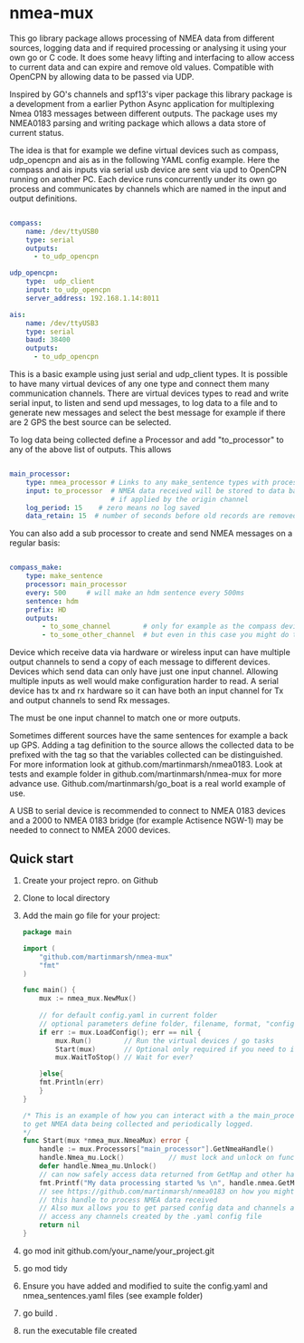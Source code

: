 # nmea-mux

This go library package allows processing of NMEA data from different sources, logging data and if required processing or analysing it using your own go or C code.
It does some heavy lifting and interfacing to allow
access to current data and can expire and remove old values.
Compatible with OpenCPN by allowing data to be passed via
UDP.

Inspired by GO's channels and spf13's viper package this library package is a development from a earlier Python Async application for multiplexing
Nmea 0183 messages between different outputs. The package uses my NMEA0183 parsing and writing package which allows a data store of current
status.

The idea is that for example we define virtual devices such as compass, udp_opencpn and ais as in the following YAML config example.  Here the compass and ais inputs via serial usb device
are sent via upd to OpenCPN running on another PC.
Each device runs concurrently under its own go process and
communicates by channels which are named in the input and output definitions.

```yaml

compass:
    name: /dev/ttyUSB0
    type: serial
    outputs:
      - to_udp_opencpn

udp_opencpn:
    type:  udp_client
    input: to_udp_opencpn
    server_address: 192.168.1.14:8011

ais:
    name: /dev/ttyUSB3
    type: serial
    baud: 38400
    outputs:
      - to_udp_opencpn

```

This is a basic example using just serial and udp_client types.  It is possible to have many virtual devices of any one type and connect them many communication channels.  There are virtual devices types to read and write serial input, to listen and send upd messages, to log data to a file and to generate new messages and select the best message for example if there are 2 GPS the best source can be selected.

To log data being collected define a Processor and
add "to_processor" to any of the above list of outputs.
This allows

```yaml

main_processor:
    type: nmea_processor # Links to any make_sentence types with processor field referring to this processor
    input: to_processor  # NMEA data received will be stored to data base and tagged with origin prefix
                         # if applied by the origin channel
    log_period: 15    # zero means no log saved
    data_retain: 15  # number of seconds before old records are removed

```

You can also add a sub processor to create and send NMEA messages on a regular basis:

```yaml

compass_make:
    type: make_sentence
    processor: main_processor
    every: 500     # will make an hdm sentence every 500ms
    sentence: hdm
    prefix: HD
    outputs:
        - to_some_channel        # only for example as the compass device could have sent to these channels
        - to_some_other_channel  # but even in this case you might do this to reduce data rate
```

Device which receive data via hardware or wireless input can have multiple output channels to send a copy of each message to different devices. Devices which send data can only have just one input channel. Allowing multiple inputs as well would make configuration harder to read. A serial device has tx and rx hardware so it can have both an input channel for Tx and output channels to send Rx messages.

The must be one input channel to match one or more outputs.

Sometimes different sources have the same sentences for example a back up GPS.  Adding a tag definition to the source allows
the collected data to be prefixed with the tag so that the variables collected can be distinguished. For more information look
at github.com/martinmarsh/nmea0183.  Look at tests and example folder in github.com/martinmarsh/nmea-mux for more advance use.
Github.com/martinmarsh/go_boat is a real world example of use.

 A USB to serial device is recommended to connect to NMEA 0183 devices and a 2000 to NMEA 0183 bridge (for example Actisence NGW-1) may be needed to connect to NMEA 2000 devices.


## Quick start

1. Create your project repro. on Github
1. Clone to local directory
1. Add the main go file for your project:

    ``` go 
    package main

    import (
        "github.com/martinmarsh/nmea-mux"
        "fmt"
    )

    func main() {
        mux := nmea_mux.NewMux()
        
        // for default config.yaml in current folder
        // optional parameters define folder, filename, format, "config as a string
        if err := mux.LoadConfig(); err == nil {
            mux.Run()        // Run the virtual devices / go tasks
            Start(mux)       // Optional only required if you need to interact
            mux.WaitToStop() // Wait for ever?

        }else{
        fmt.Println(err)
        }
    }

    /* This is an example of how you can interact with a the main_processor
    to get NMEA data being collected and periodically logged.
    */
    func Start(mux *nmea_mux.NmeaMux) error {
        handle := mux.Processors["main_processor"].GetNmeaHandle()
        handle.Nmea_mu.Lock()           // must lock and unlock on function end
        defer handle.Nmea_mu.Unlock()
        // can now safely access data returned from GetMap and other handle functions
        fmt.Printf("My data processing started %s \n", handle.nmea.GetMap())
        // see https://github.com/martinmarsh/nmea0183 on how you might use
        // this handle to process NMEA data received
        // Also mux allows you to get parsed config data and channels and to
        // access any channels created by the .yaml config file
        return nil
    }

1. go mod init github.com/your_name/your_project.git
1. go mod tidy
1. Ensure you have added and modified to suite the config.yaml and nmea_sentences.yaml files (see example folder)
1. go build .
1. run the executable file created
